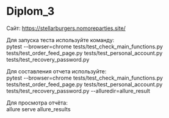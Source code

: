 # Diplom_3 
Сайт: https://stellarburgers.nomoreparties.site/ 

Для запуска теста используйте команду:  
pytest --browser=chrome tests/test_check_main_functions.py tests/test_order_feed_page.py tests/test_personal_account.py tests/test_recovery_password.py      

Для составления отчета используйте:  
pytest --browser=chrome tests/test_check_main_functions.py tests/test_order_feed_page.py tests/test_personal_account.py tests/test_recovery_password.py --alluredir=allure_result

Для просмотра отчёта:  
allure serve allure_results